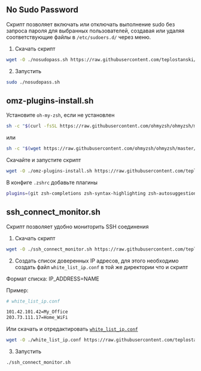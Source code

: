 ## No Sudo Password

Скрипт позволяет включать или отключать выполнение sudo без запроса пароля для выбранных пользователей, создавая или удаляя соответствующие файлы в `/etc/sudoers.d/` через меню.

1. Скачать скрипт
```bash
wget -O ./nosudopass.sh https://raw.githubusercontent.com/teplostanski/servercare/main/nosudopass.sh && chmod +x ./nosudopass.sh
```
2. Запустить
```bash
sudo ./nosudopass.sh
```

## omz-plugins-install.sh

Установите `oh-my-zsh`, если не установлен
```bash
sh -c "$(curl -fsSL https://raw.githubusercontent.com/ohmyzsh/ohmyzsh/master/tools/install.sh)"
```
или
```bash
sh -c "$(wget https://raw.githubusercontent.com/ohmyzsh/ohmyzsh/master/tools/install.sh -O -)"
```

Скачайте и запустите скрипт
```bash
wget -O ./omz-plugins-install.sh https://raw.githubusercontent.com/teplostanski/servercare/main/omz-plugins-install.sh && chmod +x ./omz-plugins-install.sh && ./omz-plugins-install.sh
```

В конфиге `.zshrc` добавьте плагины
```zsh
plugins=(git zsh-completions zsh-syntax-highlighting zsh-autosuggestions)
```
## ssh_connect_monitor.sh
Скрипт позволяет удобно мониторить SSH соединения

1. Скачать скрипт
```bash
wget -O ./ssh_connect_monitor.sh https://raw.githubusercontent.com/teplostanski/servercare/main/ssh_connect_monitor.sh && chmod +x ./ssh_connect_monitor.sh
```
2. Создать список доверенных IP адресов, для этого необходимо создать файл `white_list_ip.conf` в той же директории что и скрипт

Формат списка: IP_ADDRESS=NAME

Пример: 
```bash
# white_list_ip.conf

101.42.101.42=My_Office
203.73.111.17=Home_WiFi
```

Или скачать и отредактировать [`white_list_ip.conf`](./white_list_ip.conf)

```bash
wget -O ./white_list_ip.conf https://raw.githubusercontent.com/teplostanski/servercare/main/white_list_ip.conf
```

3. Запустить
```bash
./ssh_connect_monitor.sh
```
